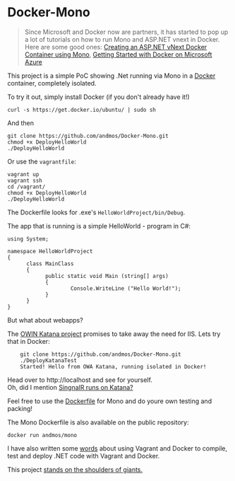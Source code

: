 Docker-Mono
===========
>Since Microsoft and Docker now are partners, it has started to pop up a lot of tutorials on how to run Mono and ASP.NET vnext in
Docker. Here are some good ones: [Creating an ASP.NET vNext Docker Container using
Mono](http://msopentech.com/blog/2014/11/07/creating-asp-net-vnext-docker-container-using-mono-2/), [Getting Started with Docker
on Microsoft Azure](http://msopentech.com/blog/2014/08/15/getting_started_docker_on_microsoft_azure/)

This project is a simple PoC showing .Net running via Mono in a [Docker](https://www.docker.com/) container, completely isolated.

To try it out, simply install Docker (if you don't already have it!) 
	
	curl -s https://get.docker.io/ubuntu/ | sudo sh

And then

	git clone https://github.com/andmos/Docker-Mono.git 
	chmod +x DeployHelloWorld
	./DeployHelloWorld
	
Or use the `vagrantfile`:

	vagrant up
	vagrant ssh
	cd /vagrant/
	chmod +x DeployHelloWorld
	./DeployHelloWorld


The Dockerfile looks for .exe's `HelloWorldProject/bin/Debug`.


The app that is running is a simple HelloWorld - program in C#: 

    using System;

    namespace HelloWorldProject
    {
	      class MainClass
	      {
		        public static void Main (string[] args)
		        {
			            Console.WriteLine ("Hello World!");
		        }
	      }
    }

But what about webapps? 

The [OWIN Katana project](http://katanaproject.codeplex.com/) promises to take away the need for IIS.
Lets try that in Docker:
		
		git clone https://github.com/andmos/Docker-Mono.git
		./DeployKatanaTest
		Started! Hello from OWA Katana, running isolated in Docker!

Head over to http://localhost and see for yourself.
<br>
Oh, did I mention [SingnalR runs on Katana?](http://www.dotnetcurry.com/showarticle.aspx?ID=915)

Feel free to use the [Dockerfile](https://github.com/andmos/Docker-Mono/blob/master/Docker-mono/Dockerfile) for Mono and do youre own testing and packing! 

The Mono Dockerfile is also available on the public repository:

    docker run andmos/mono


I have also written some [words](https://t.co/Vu9gHsdGic) about using Vagrant and Docker to compile, test and deploy .NET code
with Vagrant and Docker.

This project [stands on the shoulders of giants.](http://friism.com/running-net-apps-on-docker)
